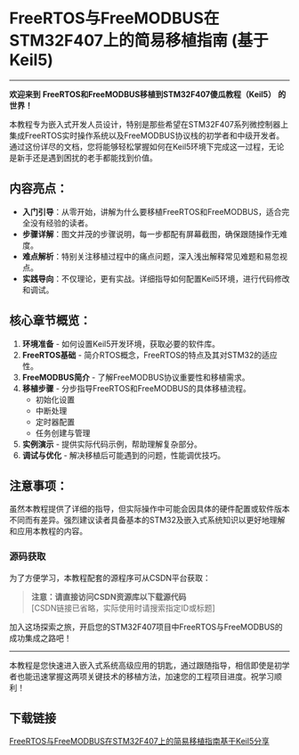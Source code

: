 # FreeRTOS与FreeMODBUS在STM32F407上的简易移植指南 (基于Keil5)

---

**欢迎来到** **FreeRTOS和FreeMODBUS移植到STM32F407傻瓜教程（Keil5）** **的世界！**

本教程专为嵌入式开发人员设计，特别是那些希望在STM32F407系列微控制器上集成FreeRTOS实时操作系统以及FreeMODBUS协议栈的初学者和中级开发者。通过这份详尽的文档，您将能够轻松掌握如何在Keil5环境下完成这一过程，无论是新手还是遇到困扰的老手都能找到价值。

## 内容亮点：

- **入门引导**：从零开始，讲解为什么要移植FreeRTOS和FreeMODBUS，适合完全没有经验的读者。
- **步骤详解**：图文并茂的步骤说明，每一步都配有屏幕截图，确保跟随操作无难度。
- **难点解析**：特别关注移植过程中的痛点问题，深入浅出解释常见难题和易忽视点。
- **实践导向**：不仅理论，更有实战。详细指导如何配置Keil5环境，进行代码修改和调试。

## 核心章节概览：

1. **环境准备** - 如何设置Keil5开发环境，获取必要的软件库。
2. **FreeRTOS基础** - 简介RTOS概念，FreeRTOS的特点及其对STM32的适应性。
3. **FreeMODBUS简介** - 了解FreeMODBUS协议重要性和移植需求。
4. **移植步骤** - 分步指导FreeRTOS和FreeMODBUS的具体移植流程。
    - 初始化设置
    - 中断处理
    - 定时器配置
    - 任务创建与管理
5. **实例演示** - 提供实际代码示例，帮助理解复杂部分。
6. **调试与优化** - 解决移植后可能遇到的问题，性能调优技巧。

## 注意事项：

虽然本教程提供了详细的指导，但实际操作中可能会因具体的硬件配置或软件版本不同而有差异。强烈建议读者具备基本的STM32及嵌入式系统知识以更好地理解和应用本教程的内容。

### 源码获取

为了方便学习，本教程配套的源程序可从CSDN平台获取：
> **注意：请直接访问CSDN资源库以下载源代码**  
> [CSDN链接已省略，实际使用时请搜索指定ID或标题]

加入这场探索之旅，开启您的STM32F407项目中FreeRTOS与FreeMODBUS的成功集成之路吧！

---

本教程是您快速进入嵌入式系统高级应用的钥匙，通过跟随指导，相信即使是初学者也能迅速掌握这两项关键技术的移植方法，加速您的工程项目进度。祝学习顺利！

## 下载链接

[FreeRTOS与FreeMODBUS在STM32F407上的简易移植指南基于Keil5分享](https://pan.quark.cn/s/7be3f57ea6fe)